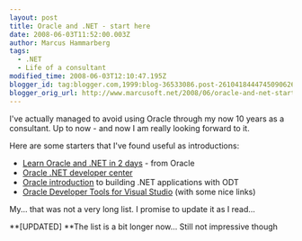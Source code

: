 ```yaml
---
layout: post
title: Oracle and .NET - start here
date: 2008-06-03T11:52:00.003Z
author: Marcus Hammarberg
tags:
  - .NET
  - Life of a consultant
modified_time: 2008-06-03T12:10:47.195Z
blogger_id: tag:blogger.com,1999:blog-36533086.post-2610418444745090626
blogger_orig_url: http://www.marcusoft.net/2008/06/oracle-and-net-start-here.html
---
```



I've
actually managed to avoid using Oracle through my now 10 years as a
consultant. Up to now - and now I am really looking forward to it.

Here are some starters that I've found useful as introductions:

- [Learn Oracle and .NET in 2
    days](http://download.oracle.com/docs/cd/B25329_01/doc/appdev.102/b25312.pdf) -
    from Oracle
- [Oracle .NET developer
    center](http://www.oracle.com/technology/tech/dotnet/index.html)
- [Oracle
    introduction](http://www.oracle.com/technology/obe/net11gobe/building.net/vs_otn2.htm)
    to building .NET applications with ODT
- [Oracle Developer Tools for Visual
    Studio](http://www.oracle.com/technology/tech/dotnet/tools/index.html)
    (with some nice links)

My... that was not a very long list. I promise to update it as I read...

**\[UPDATED\]
**The list is a bit longer now... Still not impressive though
